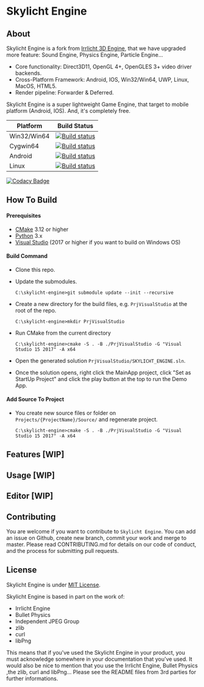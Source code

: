 # Skylicht Engine

## About

Skylicht Engine is a fork from [Irrlicht 3D Engine](http://irrlicht.sourceforge.net), that we have upgraded more feature: Sound Engine, Physics Engine, Particle Engine...

- Core functionality: Direct3D11, OpenGL 4+, OpenGLES 3+ video driver backends.
- Cross-Platform Framework: Android, IOS, Win32/Win64, UWP, Linux, MacOS, HTML5.
- Render pipeline: Forwarder & Deferred.

Skylicht Engine is a super lightweight Game Engine, that target to mobile platform (Android, IOS). And, it's completely free.

| Platform    | Build Status                                                                                                                                                                               |
| ------------|--------------------------------------------------------------------------------------------------------------------------------------------------------------------------------------------|
| Win32/Win64 | [![Build status](https://ci.appveyor.com/api/projects/status/a95huci4g5o25ts5/branch/master?svg=true)](https://ci.appveyor.com/project/ducphamhong/skylicht-engine/branch/master)          |
| Cygwin64    | [![Build status](https://ci.appveyor.com/api/projects/status/a95huci4g5o25ts5/branch/master?svg=true)](https://ci.appveyor.com/project/ducphamhong/skylicht-engine/branch/master)          |
| Android     | [![Build status](https://ci.appveyor.com/api/projects/status/a95huci4g5o25ts5/branch/master?svg=true)](https://ci.appveyor.com/project/ducphamhong/skylicht-engine/branch/master)          |
| Linux       | [![Build status](https://github.com/skylicht-lab/skylicht-engine/workflows/build/badge.svg)](https://github.com/skylicht-lab/skylicht-engine/actions?workflow=build)                       |

[![Codacy Badge](https://api.codacy.com/project/badge/Grade/6d6fbf50a10a4cf38426b9fabfc1fabc)](https://www.codacy.com/manual/ducphamhong/skylicht-engine?utm_source=github.com&amp;utm_medium=referral&amp;utm_content=skylicht-lab/skylicht-engine&amp;utm_campaign=Badge_Grade)

## How To Build

#### Prerequisites
- [CMake](https://cmake.org/download/) 3.12 or higher
- [Python](https://www.python.org/downloads/) 3.x
- [Visual Studio](https://visualstudio.microsoft.com/downloads/)  (2017 or higher if you want to build on Windows OS)

#### Build Command

- Clone this repo.
- Update the submodules.
  ```
  C:\skylicht-engine>git submodule update --init --recursive
  ```
- Create a new directory for the build files, e.g. `PrjVisualStudio` at the root of the repo.
  ```
  C:\skylicht-engine>mkdir PrjVisualStudio
  ```
- Run CMake from the current directory
  ```
  C:\skylicht-engine>cmake -S . -B ./PrjVisualStudio -G "Visual Studio 15 2017" -A x64
  ```
- Open the generated solution `PrjVisualStudio/SKYLICHT_ENGINE.sln`.

- Once the solution opens, right click the MainApp project, click "Set as StartUp Project" and click the play button at the top to run the Demo App.

#### Add Source To Project

- You create new source files or folder on `Projects/{ProjectName}/Source/` and regenerate project.
  ```
  C:\skylicht-engine>cmake -S . -B ./PrjVisualStudio -G "Visual Studio 15 2017" -A x64
  ```

## Features [WIP]

## Usage [WIP]

## Editor [WIP]

## Contributing

You are welcome if you want to contribute to `Skylicht Engine`.
You can add an issue on Github, create new branch, commit your work and merge to master.
Please read CONTRIBUTING.md for details on our code of conduct, and the process for submitting pull requests.

## License

Skylicht Engine is under [MIT License](LICENSE.md).

Skylicht Engine is based in part on the work of:
- Irrlicht Engine
- Bullet Physics
- Independent JPEG Group
- zlib
- curl 
- libPng  

This means that if you've used the Skylicht Engine in your product, you must acknowledge somewhere in your documentation that you've used. It would also be nice to mention that you use the Irrlicht Engine, Bullet Physics ,the zlib, curl and libPng... Please see the README files from 3rd parties for further informations.
